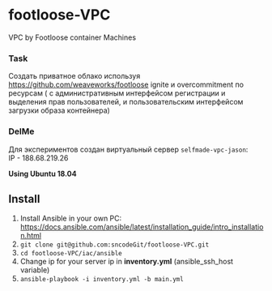 # footloose-VPC
VPC by Footloose container Machines

### Task

Создать приватное облако используя https://github.com/weaveworks/footloose ignite и overcommitment по ресурсам ( с административным интерфейсом регистрации и выделения прав пользователей, и пользовательским интерфейсом загрузки образа контейнера)

### DelMe

Для экспериментов создан виртуальный сервер `selfmade-vpc-jason`:   
IP - 188.68.219.26

**Using Ubuntu 18.04**

## Install
1. Install Ansible in your own PC:   
https://docs.ansible.com/ansible/latest/installation_guide/intro_installation.html
2. `git clone git@github.com:sncodeGit/footloose-VPC.git`
3. `cd footloose-VPC/iac/ansible`
4. Change ip for your server ip in **inventory.yml** (ansible_ssh_host variable)
5. `ansible-playbook -i inventory.yml -b main.yml`
